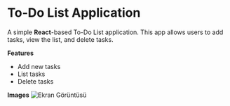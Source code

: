 # To-Do List Application

A simple **React**-based To-Do List application. This app allows users to add tasks, view the list, and delete tasks.

**Features**

- Add new tasks
- List tasks
- Delete tasks


 **Images**
  ![Ekran Görüntüsü](https://github.com/inci1kabak/TO_DO_LIST/blob/main/public/img/SS.png?raw=true)

  
